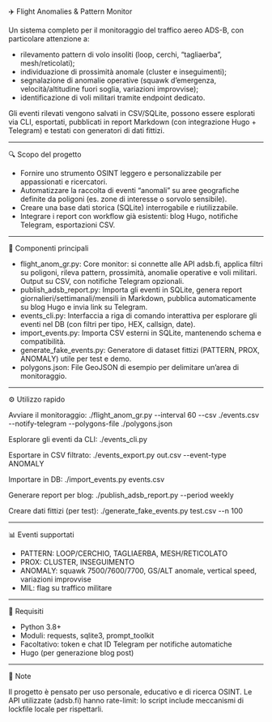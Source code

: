 ✈️ Flight Anomalies & Pattern Monitor

Un sistema completo per il monitoraggio del traffico aereo ADS-B, con particolare attenzione a:

- rilevamento pattern di volo insoliti (loop, cerchi, “tagliaerba”, mesh/reticolati);
- individuazione di prossimità anomale (cluster e inseguimenti);
- segnalazione di anomalie operative (squawk d’emergenza, velocità/altitudine fuori soglia, variazioni improvvise);
- identificazione di voli militari tramite endpoint dedicato.

Gli eventi rilevati vengono salvati in CSV/SQLite, possono essere esplorati via CLI, esportati, pubblicati in report Markdown (con integrazione Hugo + Telegram) e testati con generatori di dati fittizi.

---

🔍 Scopo del progetto

- Fornire uno strumento OSINT leggero e personalizzabile per appassionati e ricercatori.
- Automatizzare la raccolta di eventi “anomali” su aree geografiche definite da poligoni (es. zone di interesse o sorvolo sensibile).
- Creare una base dati storica (SQLite) interrogabile e riutilizzabile.
- Integrare i report con workflow già esistenti: blog Hugo, notifiche Telegram, esportazioni CSV.

---

📂 Componenti principali

- flight_anom_gr.py: Core monitor: si connette alle API adsb.fi, applica filtri su poligoni, rileva pattern, prossimità, anomalie operative e voli militari. Output su CSV, con notifiche Telegram opzionali.
- publish_adsb_report.py: Importa gli eventi in SQLite, genera report giornalieri/settimanali/mensili in Markdown, pubblica automaticamente su blog Hugo e invia link su Telegram.
- events_cli.py: Interfaccia a riga di comando interattiva per esplorare gli eventi nel DB (con filtri per tipo, HEX, callsign, date).
- import_events.py: Importa CSV esterni in SQLite, mantenendo schema e compatibilità.
- generate_fake_events.py: Generatore di dataset fittizi (PATTERN, PROX, ANOMALY) utile per test e demo.
- polygons.json: File GeoJSON di esempio per delimitare un’area di monitoraggio.

---

⚙️ Utilizzo rapido

Avviare il monitoraggio:
./flight_anom_gr.py --interval 60 --csv ./events.csv --notify-telegram --polygons-file ./polygons.json

Esplorare gli eventi da CLI:
./events_cli.py

Esportare in CSV filtrato:
./events_export.py out.csv --event-type ANOMALY

Importare in DB:
./import_events.py events.csv

Generare report per blog:
./publish_adsb_report.py --period weekly

Creare dati fittizi (per test):
./generate_fake_events.py test.csv --n 100

---

📊 Eventi supportati

- PATTERN: LOOP/CERCHIO, TAGLIAERBA, MESH/RETICOLATO
- PROX: CLUSTER, INSEGUIMENTO
- ANOMALY: squawk 7500/7600/7700, GS/ALT anomale, vertical speed, variazioni improvvise
- MIL: flag su traffico militare

---

🚀 Requisiti

- Python 3.8+
- Moduli: requests, sqlite3, prompt_toolkit
- Facoltativo: token e chat ID Telegram per notifiche automatiche
- Hugo (per generazione blog post)

---

📌 Note

Il progetto è pensato per uso personale, educativo e di ricerca OSINT.
Le API utilizzate (adsb.fi) hanno rate-limit: lo script include meccanismi di lockfile locale per rispettarli.

